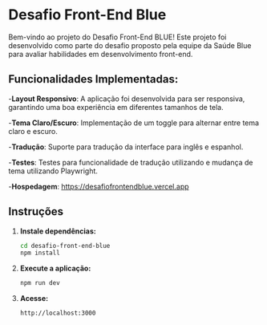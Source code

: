 # Desafio Front-End Blue

Bem-vindo ao projeto do Desafio Front-End BLUE! Este projeto foi desenvolvido como parte do desafio proposto pela equipe da Saúde Blue para avaliar habilidades em desenvolvimento front-end.


## Funcionalidades Implementadas:

-**Layout Responsivo**: A aplicação foi desenvolvida para ser responsiva, garantindo uma boa experiência em diferentes tamanhos de tela.

-**Tema Claro/Escuro**: Implementação de um toggle para alternar entre tema claro e escuro.

-**Tradução**: Suporte para tradução da interface para inglês e espanhol.

-**Testes**: Testes para funcionalidade de tradução utilizando e mudança de tema utilizando Playwright.

-**Hospedagem**: https://desafiofrontendblue.vercel.app


## Instruções


1. **Instale dependências:**
   ```bash
   cd desafio-front-end-blue
   npm install
   ```

2. **Execute a aplicação:**
   ```bash
   npm run dev
   ```

3. **Acesse:**
   ```
   http://localhost:3000
   ```
